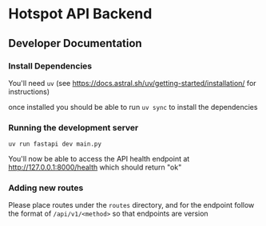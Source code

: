 # Hotspot API Backend

## Developer Documentation

### Install Dependencies

You'll need `uv` (see https://docs.astral.sh/uv/getting-started/installation/ for instructions)

once installed you should be able to run `uv sync` to install the dependencies 

### Running the development server

```
uv run fastapi dev main.py
```

You'll now be able to access the API health endpoint at http://127.0.0.1:8000/health which should return "ok"

### Adding new routes

Please place routes under the `routes` directory, and for the endpoint follow the format of `/api/v1/<method>` so that endpoints are version


